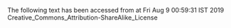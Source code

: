 The following text has been accessed from at Fri Aug 9 00:59:31 IST 2019
Creative_Commons_Attribution-ShareAlike_License

